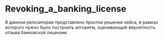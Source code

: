 # Revoking_a_banking_license
В данном репозитории представлено простое решение кейса, в рамках которого нужно было построить алгоритм, оценивающий вероятность отзыва банковской лицензии.
